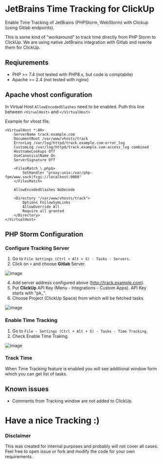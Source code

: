 # JetBrains Time Tracking for ClickUp
Enable Time Tracking of JetBrains (PHPStorm, WebStorm) with Clickup (using Gitlab endpoints).

This is some kind of "workaround" to track time directly from PHP Storm to ClickUp. We are using native JetBrains integration with Gitlab and rewrite them for ClickUp.

## Reqiurements
- PHP >= 7.4 (not tested with PHP8.x, but code is comptabile)
- Apache >= 2.4 (not tested with nginx)

## Apache vhost configuration
In Virtual Host `AllowEncodedSlashes` need to be enabled.
Puth this line between `<VirualHost>` and `</VirtualHost>`

Example for vhost file.
```
<VirtualHost *:80>
    ServerName track.example.com
    DocumentRoot /var/www/vhosts/track
    ErrorLog /var/log/httpd/track.example.com-error_log
    CustomLog /var/log/httpd/track.example.com-access_log combined
    HostnameLookups Off
    UseCanonicalName On
    ServerSignature Off

    <FilesMatch \.php$>
        SetHandler "proxy:unix:/var/php-fpm/www.sock|fcgi://localhost:9000"
    </FilesMatch>

    AllowEncodedSlashes NoDecode
    
    <Directory "/var/www/vhosts/track">    
        Options FollowSymLinks
        AllowOverride All
        Require all granted
    </Directory>
</VirtualHost>
```

## PHP Storm Configuration
### Configure Tracking Server
1. Go to `File Settings (Ctrl + Alt + S) - Tasks - Servers`.
2. Click on `+` and choose **Gitlab** Server.

![image](https://user-images.githubusercontent.com/1854269/221335335-3323e7b6-5fea-4188-bb1e-f0ee9f0746e4.png)

4. Add server address configured above (http://track.example.com).
5. Put **ClickUp** API Key (Menu - Integrations - Custom Apps). API Key starts with "pk_".
6. Choose Project (ClickUp Space) from which will be fetched tasks.

![image](https://user-images.githubusercontent.com/1854269/221335367-3038ab14-ce3e-4dc6-8d4c-791763ae6bbb.png)

### Enable Time Tracking
1. Go to `File - Settings (Ctrl + Alt + S) - Tasks - Time Tracking`.
2. Check Enable Time Traking.

![image](https://user-images.githubusercontent.com/1854269/221335381-9e88452e-b326-47fa-8d80-9da67a46ffb4.png)

### Track Time
When Time Tracking feature is enabled you will see additional window form which you can get list of tasks.

## Known issues
- Comments from Tracking window are not added to ClickUp.

# Have a nice Tracking :)

### Disclaimer
This was created for internal purposes and probably will not cover all cases. Feel free to open issue or fork and modify the code for your own requirements.

